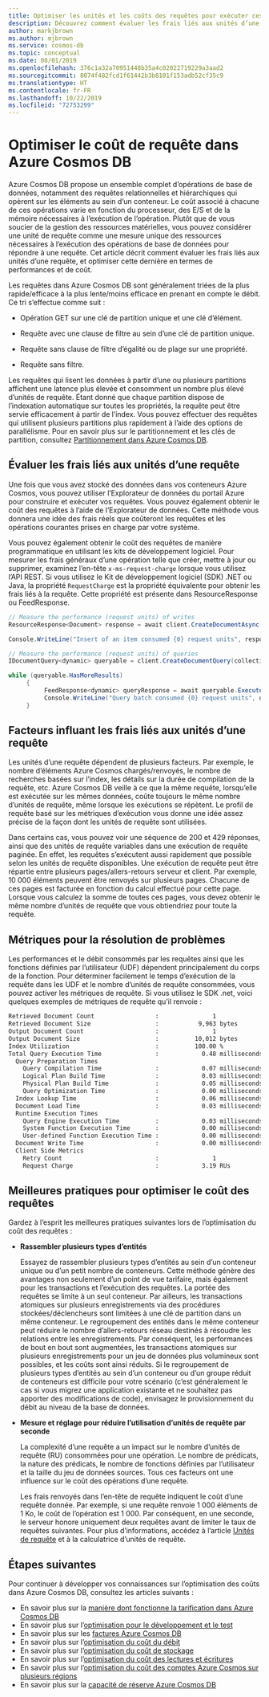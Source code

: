 ```yaml
---
title: Optimiser les unités et les coûts des requêtes pour exécuter ces dernières dans Azure Cosmos DB
description: Découvrez comment évaluer les frais liés aux unités d’une requête, et optimiser cette dernière en termes de performances et de coût.
author: markjbrown
ms.author: mjbrown
ms.service: cosmos-db
ms.topic: conceptual
ms.date: 08/01/2019
ms.openlocfilehash: 376c1a32a70951448b35a4c02022719229a3aad2
ms.sourcegitcommit: 8074f482fcd1f61442b3b8101f153adb52cf35c9
ms.translationtype: HT
ms.contentlocale: fr-FR
ms.lasthandoff: 10/22/2019
ms.locfileid: "72753299"
---
```

# <a name="optimize-query-cost-in-azure-cosmos-db"></a>Optimiser le coût de requête dans Azure Cosmos DB

Azure Cosmos DB propose un ensemble complet d’opérations de base de données, notamment des requêtes relationnelles et hiérarchiques qui opèrent sur les éléments au sein d’un conteneur. Le coût associé à chacune de ces opérations varie en fonction du processeur, des E/S et de la mémoire nécessaires à l’exécution de l’opération. Plutôt que de vous soucier de la gestion des ressources matérielles, vous pouvez considérer une unité de requête comme une mesure unique des ressources nécessaires à l’exécution des opérations de base de données pour répondre à une requête. Cet article décrit comment évaluer les frais liés aux unités d’une requête, et optimiser cette dernière en termes de performances et de coût. 

Les requêtes dans Azure Cosmos DB sont généralement triées de la plus rapide/efficace à la plus lente/moins efficace en prenant en compte le débit. Ce tri s’effectue comme suit :  

* Opération GET sur une clé de partition unique et une clé d’élément.

* Requête avec une clause de filtre au sein d’une clé de partition unique.

* Requête sans clause de filtre d’égalité ou de plage sur une propriété.

* Requête sans filtre.

Les requêtes qui lisent les données à partir d’une ou plusieurs partitions affichent une latence plus élevée et consomment un nombre plus élevé d’unités de requête. Étant donné que chaque partition dispose de l’indexation automatique sur toutes les propriétés, la requête peut être servie efficacement à partir de l’index. Vous pouvez effectuer des requêtes qui utilisent plusieurs partitions plus rapidement à l’aide des options de parallélisme. Pour en savoir plus sur le partitionnement et les clés de partition, consultez [Partitionnement dans Azure Cosmos DB](partitioning-overview.md).

## <a name="evaluate-request-unit-charge-for-a-query"></a>Évaluer les frais liés aux unités d’une requête

Une fois que vous avez stocké des données dans vos conteneurs Azure Cosmos, vous pouvez utiliser l’Explorateur de données du portail Azure pour construire et exécuter vos requêtes. Vous pouvez également obtenir le coût des requêtes à l’aide de l’Explorateur de données. Cette méthode vous donnera une idée des frais réels que coûteront les requêtes et les opérations courantes prises en charge par votre système.

Vous pouvez également obtenir le coût des requêtes de manière programmatique en utilisant les kits de développement logiciel. Pour mesurer les frais généraux d’une opération telle que créer, mettre à jour ou supprimer, examinez l’en-tête `x-ms-request-charge` lorsque vous utilisez l’API REST. Si vous utilisez le Kit de développement logiciel (SDK) .NET ou Java, la propriété `RequestCharge` est la propriété équivalente pour obtenir les frais liés à la requête. Cette propriété est présente dans ResourceResponse ou FeedResponse.

```csharp
// Measure the performance (request units) of writes 
ResourceResponse<Document> response = await client.CreateDocumentAsync(collectionSelfLink, myDocument); 

Console.WriteLine("Insert of an item consumed {0} request units", response.RequestCharge); 

// Measure the performance (request units) of queries 
IDocumentQuery<dynamic> queryable = client.CreateDocumentQuery(collectionSelfLink, queryString).AsDocumentQuery(); 

while (queryable.HasMoreResults) 
     { 
          FeedResponse<dynamic> queryResponse = await queryable.ExecuteNextAsync<dynamic>(); 
          Console.WriteLine("Query batch consumed {0} request units", queryResponse.RequestCharge); 
     }
```

## <a name="factors-influencing-request-unit-charge-for-a-query"></a>Facteurs influant les frais liés aux unités d’une requête

Les unités d’une requête dépendent de plusieurs facteurs. Par exemple, le nombre d’éléments Azure Cosmos chargés/renvoyés, le nombre de recherches basées sur l’index, les détails sur la durée de compilation de la requête, etc. Azure Cosmos DB veille à ce que la même requête, lorsqu’elle est exécutée sur les mêmes données, coûte toujours le même nombre d’unités de requête, même lorsque les exécutions se répètent. Le profil de requête basé sur les métriques d’exécution vous donne une idée assez précise de la façon dont les unités de requête sont utilisées.  

Dans certains cas, vous pouvez voir une séquence de 200 et 429 réponses, ainsi que des unités de requête variables dans une exécution de requête paginée. En effet, les requêtes s’exécutent aussi rapidement que possible selon les unités de requête disponibles. Une exécution de requête peut être répartie entre plusieurs pages/allers-retours serveur et client. Par exemple, 10 000 éléments peuvent être renvoyés sur plusieurs pages. Chacune de ces pages est facturée en fonction du calcul effectué pour cette page. Lorsque vous calculez la somme de toutes ces pages, vous devez obtenir le même nombre d’unités de requête que vous obtiendriez pour toute la requête.  

## <a name="metrics-for-troubleshooting"></a>Métriques pour la résolution de problèmes

Les performances et le débit consommés par les requêtes ainsi que les fonctions définies par l’utilisateur (UDF) dépendent principalement du corps de la fonction. Pour déterminer facilement le temps d’exécution de la requête dans les UDF et le nombre d’unités de requête consommées, vous pouvez activer les métriques de requête. Si vous utilisez le SDK .net, voici quelques exemples de métriques de requête qu’il renvoie :

```bash
Retrieved Document Count                 :               1              
Retrieved Document Size                  :           9,963 bytes        
Output Document Count                    :               1              
Output Document Size                     :          10,012 bytes        
Index Utilization                        :          100.00 %            
Total Query Execution Time               :            0.48 milliseconds 
  Query Preparation Times 
    Query Compilation Time               :            0.07 milliseconds 
    Logical Plan Build Time              :            0.03 milliseconds 
    Physical Plan Build Time             :            0.05 milliseconds 
    Query Optimization Time              :            0.00 milliseconds 
  Index Lookup Time                      :            0.06 milliseconds 
  Document Load Time                     :            0.03 milliseconds 
  Runtime Execution Times 
    Query Engine Execution Time          :            0.03 milliseconds 
    System Function Execution Time       :            0.00 milliseconds 
    User-defined Function Execution Time :            0.00 milliseconds 
  Document Write Time                    :            0.00 milliseconds 
  Client Side Metrics 
    Retry Count                          :               1              
    Request Charge                       :            3.19 RUs  
```

## <a name="best-practices-to-cost-optimize-queries"></a>Meilleures pratiques pour optimiser le coût des requêtes 

Gardez à l’esprit les meilleures pratiques suivantes lors de l’optimisation du coût des requêtes :

* **Rassembler plusieurs types d’entités**

   Essayez de rassembler plusieurs types d’entités au sein d’un conteneur unique ou d’un petit nombre de conteneurs. Cette méthode génère des avantages non seulement d’un point de vue tarifaire, mais également pour les transactions et l’exécution des requêtes. La portée des requêtes se limite à un seul conteneur. Par ailleurs, les transactions atomiques sur plusieurs enregistrements via des procédures stockées/déclencheurs sont limitées à une clé de partition dans un même conteneur. Le regroupement des entités dans le même conteneur peut réduire le nombre d’allers-retours réseau destinés à résoudre les relations entre les enregistrements. Par conséquent, les performances de bout en bout sont augmentées, les transactions atomiques sur plusieurs enregistrements pour un jeu de données plus volumineux sont possibles, et les coûts sont ainsi réduits. Si le regroupement de plusieurs types d’entités au sein d’un conteneur ou d’un groupe réduit de conteneurs est difficile pour votre scénario (c’est généralement le cas si vous migrez une application existante et ne souhaitez pas apporter des modifications de code), envisagez le provisionnement du débit au niveau de la base de données.  

* **Mesure et réglage pour réduire l’utilisation d’unités de requête par seconde**

   La complexité d’une requête a un impact sur le nombre d’unités de requête (RU) consommées pour une opération. Le nombre de prédicats, la nature des prédicats, le nombre de fonctions définies par l’utilisateur et la taille du jeu de données sources. Tous ces facteurs ont une influence sur le coût des opérations d’une requête. 

   Les frais renvoyés dans l’en-tête de requête indiquent le coût d’une requête donnée. Par exemple, si une requête renvoie 1 000 éléments de 1 Ko, le coût de l’opération est 1 000. Par conséquent, en une seconde, le serveur honore uniquement deux requêtes avant de limiter le taux de requêtes suivantes. Pour plus d’informations, accédez à l’article [Unités de requête](request-units.md) et à la calculatrice d’unités de requête. 

## <a name="next-steps"></a>Étapes suivantes

Pour continuer à développer vos connaissances sur l’optimisation des coûts dans Azure Cosmos DB, consultez les articles suivants :

* En savoir plus sur la [manière dont fonctionne la tarification dans Azure Cosmos DB](how-pricing-works.md)
* En savoir plus sur l’[optimisation pour le développement et le test](optimize-dev-test.md)
* En savoir plus sur les [factures Azure Cosmos DB](understand-your-bill.md)
* En savoir plus sur l’[optimisation du coût du débit](optimize-cost-throughput.md)
* En savoir plus sur l’[optimisation du coût de stockage](optimize-cost-storage.md)
* En savoir plus sur l’[optimisation du coût des lectures et écritures](optimize-cost-reads-writes.md)
* En savoir plus sur l’[optimisation du coût des comptes Azure Cosmos sur plusieurs régions](optimize-cost-regions.md)
* En savoir plus sur la [capacité de réserve Azure Cosmos DB](cosmos-db-reserved-capacity.md)

